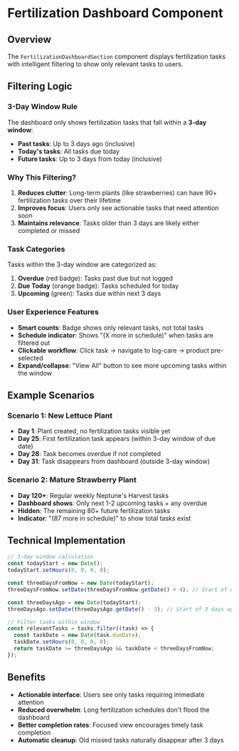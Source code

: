 # Fertilization Dashboard Component

## Overview

The `FertilizationDashboardSection` component displays fertilization tasks with intelligent filtering to show only relevant tasks to users.

## Filtering Logic

### 3-Day Window Rule

The dashboard only shows fertilization tasks that fall within a **3-day window**:

- **Past tasks**: Up to 3 days ago (inclusive)
- **Today's tasks**: All tasks due today
- **Future tasks**: Up to 3 days from today (inclusive)

### Why This Filtering?

1. **Reduces clutter**: Long-term plants (like strawberries) can have 90+ fertilization tasks over their lifetime
2. **Improves focus**: Users only see actionable tasks that need attention soon
3. **Maintains relevance**: Tasks older than 3 days are likely either completed or missed

### Task Categories

Tasks within the 3-day window are categorized as:

1. **Overdue** (red badge): Tasks past due but not logged
2. **Due Today** (orange badge): Tasks scheduled for today
3. **Upcoming** (green): Tasks due within next 3 days

### User Experience Features

- **Smart counts**: Badge shows only relevant tasks, not total tasks
- **Schedule indicator**: Shows "(X more in schedule)" when tasks are filtered out
- **Clickable workflow**: Click task → navigate to log-care → product pre-selected
- **Expand/collapse**: "View All" button to see more upcoming tasks within the window

## Example Scenarios

### Scenario 1: New Lettuce Plant
- **Day 1**: Plant created, no fertilization tasks visible yet
- **Day 25**: First fertilization task appears (within 3-day window of due date)
- **Day 28**: Task becomes overdue if not completed
- **Day 31**: Task disappears from dashboard (outside 3-day window)

### Scenario 2: Mature Strawberry Plant
- **Day 120+**: Regular weekly Neptune's Harvest tasks
- **Dashboard shows**: Only next 1-2 upcoming tasks + any overdue
- **Hidden**: The remaining 80+ future fertilization tasks
- **Indicator**: "(87 more in schedule)" to show total tasks exist

## Technical Implementation

```typescript
// 3-day window calculation
const todayStart = new Date();
todayStart.setHours(0, 0, 0, 0);

const threeDaysFromNow = new Date(todayStart);
threeDaysFromNow.setDate(threeDaysFromNow.getDate() + 4); // Start of day 4

const threeDaysAgo = new Date(todayStart);
threeDaysAgo.setDate(threeDaysAgo.getDate() - 3); // Start of 3 days ago

// Filter tasks within window
const relevantTasks = tasks.filter((task) => {
  const taskDate = new Date(task.dueDate);
  taskDate.setHours(0, 0, 0, 0);
  return taskDate >= threeDaysAgo && taskDate < threeDaysFromNow;
});
```

## Benefits

- **Actionable interface**: Users see only tasks requiring immediate attention
- **Reduced overwhelm**: Long fertilization schedules don't flood the dashboard
- **Better completion rates**: Focused view encourages timely task completion
- **Automatic cleanup**: Old missed tasks naturally disappear after 3 days